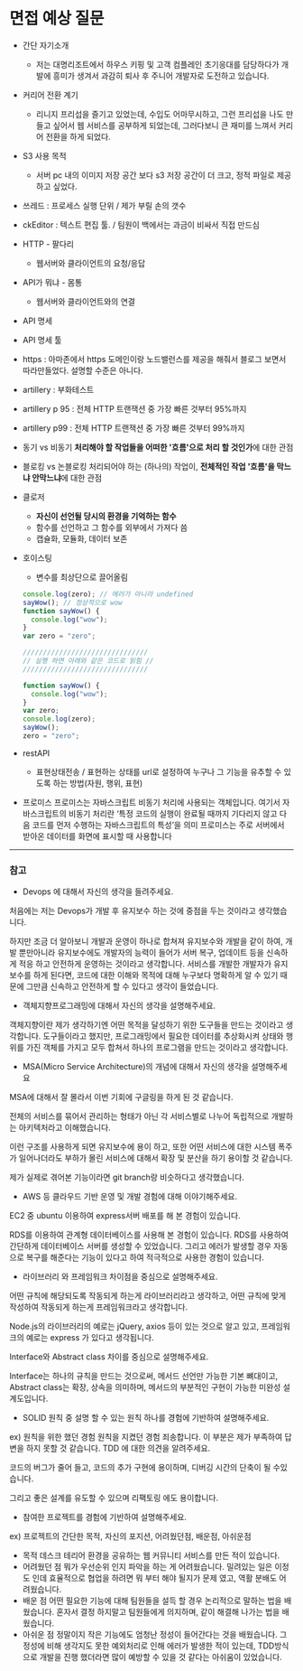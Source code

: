 # 면접 예상 질문

- 간단 자기소개
  - 저는 대명리조트에서 하우스 키핑 및 고객 컴플레인 초기응대를 담당하다가 개발에 흥미가 생겨서 과감히 퇴사 후 주니어 개발자로 도전하고 있습니다.
- 커리어 전환 계기
  - 리니지 프리섭을 즐기고 있었는데, 수입도 어마무시하고, 그런 프리섭을 나도 만들고 싶어서 웹 서비스를 공부하게 되었는데, 그러다보니 큰 재미를 느껴서 커리어 전환을 하게 되었다.
- S3 사용 목적
  - 서버 pc 내의 이미지 저장 공간 보다 s3 저장 공간이 더 크고, 정적 파일로 제공하고 싶었다.
- 쓰레드 : 프로세스 실행 단위 / 제가 부릴 손의 갯수
- ckEditor : 텍스트 편집 툴. / 팀원이 백에서는 과금이 비싸서 직접 만드심
- HTTP - 팔다리
  - 웹서버와 클라이언트의 요청/응답
- API가 뭐냐 - 몸통
  - 웹서버와 클라이언트와의 연결
- API 명세
- API 명세 툴
- https : 아마존에서 https 도메인이랑 노드밸런스를 제공을 해줘서 블로그 보면서 따라만들었다. 설명할 수준은 아니다.
- artillery : 부화테스트
- artillery p 95 : 전체 HTTP 트랜잭션 중 가장 빠른 것부터 95%까지
- artillery p99 : 전체 HTTP 트랜잭션 중 가장 빠른 것부터 99%까지

- 동기 vs 비동기
  **처리해야 할 작업들을 어떠한 '흐름'으로 처리 할 것인가**에 대한 관점
- 블로킹 vs 논블로킹
  처리되어야 하는 (하나의) 작업이, **전체적인 작업 '흐름'을 막느냐 안막느냐**에 대한 관점
- 클로저
  - **자신이 선언될 당시의 환경을 기억하는 함수**
  - 함수를 선언하고 그 함수를 외부에서 가져다 씀
  - 캡슐화, 모듈화, 데이터 보존
- 호이스팅

  - 변수를 최상단으로 끌어올림

  ```jsx
  console.log(zero); // 에러가 아니라 undefined
  sayWow(); // 정상적으로 wow
  function sayWow() {
    console.log("wow");
  }
  var zero = "zero";

  ///////////////////////////////
  // 실행 하면 아래와 같은 코드로 읽힘 //
  ///////////////////////////////

  function sayWow() {
    console.log("wow");
  }
  var zero;
  console.log(zero);
  sayWow();
  zero = "zero";
  ```

- restAPI
  - 표현상태전송 / 표현하는 상태를 url로 설정하여 누구나 그 기능을 유추할 수 있도록 하는 방법(자원, 행위, 표현)
- 프로미스
  프로미스는 자바스크립트 비동기 처리에 사용되는 객체입니다. 여기서 자바스크립트의 비동기 처리란 ‘특정 코드의 실행이 완료될 때까지 기다리지 않고 다음 코드를 먼저 수행하는 자바스크립트의 특성’을 의미
  프로미스는 주로 서버에서 받아온 데이터를 화면에 표시할 때 사용합니다

---

### 참고

- Devops 에 대해서 자신의 생각을 들려주세요.

처음에는 저는 Devops가 개발 후 유지보수 하는 것에 중점을 두는 것이라고 생각했습니다.

하지만 조금 더 알아보니 개발과 운영이 하나로 합쳐져 유지보수와 개발을 같이 하여, 개발 뿐만아니라 유지보수에도 개발자의 능력이 들어가 서버 복구, 업데이트 등을 신속하게 적응 하고 안전하게 운영하는 것이라고 생각합니다. 서비스를 개발한 개발자가 유지보수를 하게 된다면, 코드에 대한 이해와 목적에 대해 누구보다 명확하게 알 수 있기 때문에 그만큼 신속하고 안전하게 할 수 있다고 생각이 들었습니다.

- 객체지향프로그래밍에 대해서 자신의 생각을 설명해주세요.

객체지향이란 제가 생각하기엔 어떤 목적을 달성하기 위한 도구들을 만드는 것이라고 생각합니다. 도구들이라고 했지만, 프로그래밍에서 필요한 데이터를 추상화시켜 상태와 행위를 가진 객체를 가지고 모두 합쳐서 하나의 프로그램을 만드는 것이라고 생각합니다.

- MSA(Micro Service Architecture)의 개념에 대해서 자신의 생각을 설명해주세요

MSA에 대해서 잘 몰라서 이번 기회에 구글링을 하게 된 것 같습니다.

전체의 서비스를 묶어서 관리하는 형태가 아닌 각 서비스별로 나누어 독립적으로 개발하는 아키텍처라고 이해했습니다.

이런 구조를 사용하게 되면 유지보수에 용이 하고, 또한 어떤 서비스에 대한 시스템 폭주가 일어나더라도 부하가 몰린 서비스에 대해서 확장 및 분산을 하기 용이할 것 같습니다.

제가 실제로 겪어본 기능이라면 git branch랑 비슷하다고 생각했습니다.

- AWS 등 클라우드 기반 운영 및 개발 경험에 대해 이야기해주세요.

EC2 중 ubuntu 이용하여 express서버 배포를 해 본 경험이 있습니다.

RDS를 이용하여 관계형 데이터베이스를 사용해 본 경험이 있습니다. RDS를 사용하여 간단하게 데이터베이스 서버를 생성할 수 있었습니다. 그리고 에러가 발생할 경우 자동으로 복구를 해준다는 기능이 있다고 하여 적극적으로 사용한 경험이 있습니다.

- 라이브러리 와 프레임워크 차이점을 중심으로 설명해주세요.

어떤 규칙에 해당되도록 작동되게 하는게 라이브러리라고 생각하고, 어떤 규칙에 맞게 작성하여 작동되게 하는게 프레임워크라고 생각합니다.

Node.js의 라이브러리의 예로는 jQuery, axios 등이 있는 것으로 알고 있고, 프레임워크의 예로는 express 가 있다고 생각됩니다.

Interface와 Abstract class 차이를 중심으로 설명해주세요.

Interface는 하나의 규칙을 만드는 것으로써, 메서드 선언만 가능한 기본 뼈대이고, Abstract class는 확장, 상속을 의미하며, 메서드의 부분적인 구현이 가능한 미완성 설계도입니다.

- SOLID 원칙 중 설명 할 수 있는 원칙 하나를 경험에 기반하여 설명해주세요.

ex) 원칙을 위한 했던 경험 원칙을 지켰던 경험
죄송합니다. 이 부분은 제가 부족하여 답변을 하지 못할 것 같습니다.
TDD 에 대한 의견을 알려주세요.

코드의 버그가 줄어 들고, 코드의 추가 구현에 용이하며, 디버깅 시간의 단축이 될 수있습니다.

그리고 좋은 설계를 유도할 수 있으며 리팩토링 에도 용이합니다.

- 참여한 프로젝트를 경험에 기반하여 설명해주세요.

ex) 프로젝트의 간단한 목적, 자신의 포지션, 어려웠던점, 배운점, 아쉬운점

- 목적
  데스크 테리어 환경을 공유하는 웹 커뮤니티 서비스를 만든 적이 있습니다.
- 어려웠던 점
  뭐가 우선순위 인지 파악을 하는 게 어려웠습니다. 밀려있는 일은 이정도 인데 효율적으로 협업을 하려면 뭐 부터 해야 될지가 문제 였고, 역활 분배도 어려웠습니다.
- 배운 점
  어떤 필요한 기능에 대해 팀원들을 설득 할 경우 논리적으로 말하는 법을 배웠습니다.
  혼자서 결정 하지말고 팀원들에게 의지하며, 같이 해결해 나가는 법을 배웠습니다.
- 아쉬운 점
  정말이지 작은 기능에도 엄청난 정성이 들어간다는 것을 배웠습니다. 그 정성에 비해 생각지도 못한 예외처리로 인해 에러가 발생한 적이 있는데, TDD방식으로 개발을 진행 했더라면 많이 예방할 수 있을 것 같다는 아쉬움이 있었습니다.
